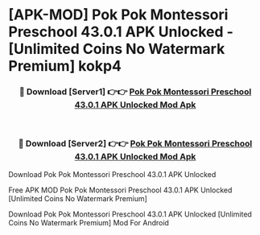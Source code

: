 # [APK-MOD] Pok Pok Montessori Preschool 43.0.1 APK Unlocked - [Unlimited Coins No Watermark Premium] kokp4



<div align="center">
<h3>🔴 Download [Server1] 👉👉 <a href="https://momento.my/?title=Pok_Pok_Montessori_Preschool_43.0.1_APK_Unlocked">Pok Pok Montessori Preschool 43.0.1 APK Unlocked Mod Apk</a></h3><br>

<h3>🔴 Download [Server2] 👉👉 <a href="https://momento.my/?title=Pok_Pok_Montessori_Preschool_43.0.1_APK_Unlocked">Pok Pok Montessori Preschool 43.0.1 APK Unlocked Mod Apk</a></h3>
</div>



Download Pok Pok Montessori Preschool 43.0.1 APK Unlocked 

Free APK MOD Pok Pok Montessori Preschool 43.0.1 APK Unlocked [Unlimited Coins No Watermark Premium]

Download Pok Pok Montessori Preschool 43.0.1 APK Unlocked [Unlimited Coins No Watermark Premium] Mod For Android
